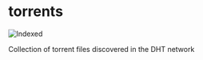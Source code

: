 torrents 
========
![Indexed](https://img.shields.io/badge/indexed-217151-blue)

Collection of torrent files discovered in the DHT network

